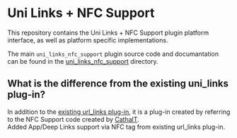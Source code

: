 # Uni Links + NFC Support

This repository contains the Uni Links + NFC Support plugin platform interface, as well as platform specific implementations.

The main `uni_links_nfc_support` plugin source code and documantation can be found in the [uni_links_nfc_support](uni_links_nfc_support) directory.


## What is the difference from the existing uni_links plug-in?
In addition to the [existing url_links plug-in](https://pub.dev/packages/uni_links), it is a plug-in created by referring to the NFC Support code created by [CathalT](https://github.com/CathalT/uni_links).  
Added App/Deep Links support via NFC tag from existing url_links plug-in.

